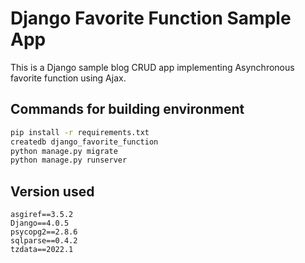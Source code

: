 # Django Favorite Function Sample App

This is a Django sample blog CRUD app implementing Asynchronous favorite function using Ajax.

## Commands for building environment

```bash
pip install -r requirements.txt
createdb django_favorite_function
python manage.py migrate
python manage.py runserver
```

## Version used

```
asgiref==3.5.2
Django==4.0.5
psycopg2==2.8.6
sqlparse==0.4.2
tzdata==2022.1
```